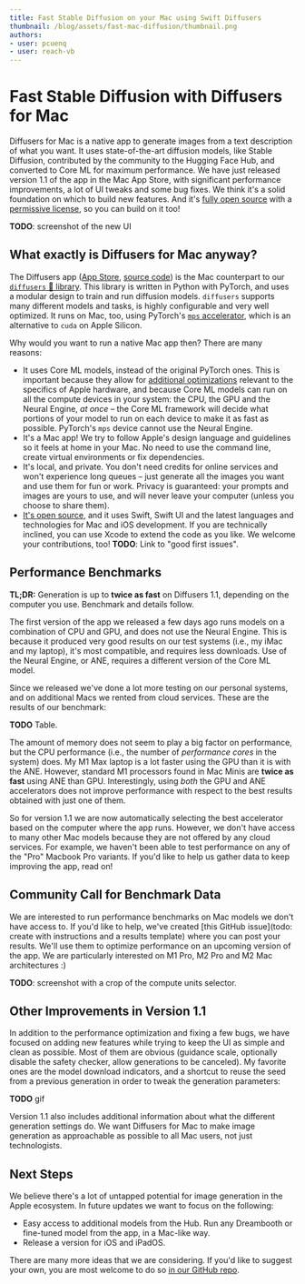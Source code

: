 ```yaml
---
title: Fast Stable Diffusion on your Mac using Swift Diffusers
thumbnail: /blog/assets/fast-mac-diffusion/thumbnail.png
authors:
- user: pcuenq
- user: reach-vb
---
```


# Fast Stable Diffusion with Diffusers for Mac

<!-- {blog_metadata} -->
<!-- {authors} -->

Diffusers for Mac is a native app to generate images from a text description of what you want. It uses state-of-the-art diffusion models, like Stable Diffusion, contributed by the community to the Hugging Face Hub, and converted to Core ML for maximum performance. We have just released version 1.1 of the app in the Mac App Store, with significant performance improvements, a lot of UI tweaks and some bug fixes. We think it's a solid foundation on which to build new features. And it's [fully open source](https://github.com/huggingface/swift-coreml-diffusers) with a [permissive license](https://github.com/huggingface/swift-coreml-diffusers/blob/main/LICENSE), so you can build on it too!

**TODO**: screenshot of the new UI

## What exactly is Diffusers for Mac anyway?

The Diffusers app ([App Store](https://apps.apple.com/app/diffusers/id1666309574), [source code](https://github.com/huggingface/swift-coreml-diffusers)) is the Mac counterpart to our [`diffusers` 🧨 library](https://github.com/huggingface/diffusers). This library is written in Python with PyTorch, and uses a modular design to train and run diffusion models. `diffusers` supports many different models and tasks, is highly configurable and very well optimized. It runs on Mac, too, using PyTorch's [`mps` accelerator](https://huggingface.co/docs/diffusers/optimization/mps), which is an alternative to `cuda` on Apple Silicon.

Why would you want to run a native Mac app then? There are many reasons:
- It uses Core ML models, instead of the original PyTorch ones. This is important because they allow for [additional optimizations](https://machinelearning.apple.com/research/stable-diffusion-coreml-apple-silicon) relevant to the specifics of Apple hardware, and because Core ML models can run on all the compute devices in your system: the CPU, the GPU and the Neural Engine, _at once_ – the Core ML framework will decide what portions of your model to run on each device to make it as fast as possible. PyTorch's `mps` device cannot use the Neural Engine.
- It's a Mac app! We try to follow Apple's design language and guidelines so it feels at home in your Mac. No need to use the command line, create virtual environments or fix dependencies.
- It's local, and private. You don't need credits for online services and won't experience long queues – just generate all the images you want and use them for fun or work. Privacy is guaranteed: your prompts and images are yours to use, and will never leave your computer (unless you choose to share them).
- [It's open source](https://github.com/huggingface/swift-coreml-diffusers), and it uses Swift, Swift UI and the latest languages and technologies for Mac and iOS development. If you are technically inclined, you can use Xcode to extend the code as you like. We welcome your contributions, too! **TODO**: Link to "good first issues".

## Performance Benchmarks

**TL;DR:** Generation is up to **twice as fast** on Diffusers 1.1, depending on the computer you use. Benchmark and details follow.

The first version of the app we released a few days ago runs models on a combination of CPU and GPU, and does not use the Neural Engine. This is because it produced very good results on our test systems (i.e., my iMac and my laptop), it's most compatible, and requires less downloads. Use of the Neural Engine, or ANE, requires a different version of the Core ML model.

Since we released we've done a lot more testing on our personal systems, and on additional Macs we rented from cloud services. These are the results of our benchmark:

**TODO** Table.

The amount of memory does not seem to play a big factor on performance, but the CPU performance (i.e., the number of _performance cores_ in the system) does. My M1 Max laptop is a lot faster using the GPU than it is with the ANE. However, standard M1 processors found in Mac Minis are **twice as fast** using ANE than GPU. Interestingly, using _both_ the GPU and ANE accelerators does not improve performance with respect to the best results obtained with just one of them.

So for version 1.1 we are now automatically selecting the best accelerator based on the computer where the app runs. However, we don't have access to many other Mac models because they are not offered by any cloud services. For example, we haven't been able to test performance on any of the "Pro" Macbook Pro variants. If you'd like to help us gather data to keep improving the app, read on!

## Community Call for Benchmark Data

We are interested to run performance benchmarks on Mac models we don't have access to. If you'd like to help, we've created [this GitHub issue](todo: create with instructions and a results template) where you can post your results. We'll use them to optimize performance on an upcoming version of the app. We are particularly interested on M1 Pro, M2 Pro and M2 Mac architectures :)

**TODO**: screenshot with a crop of the compute units selector.

## Other Improvements in Version 1.1

In addition to the performance optimization and fixing a few bugs, we have focused on adding new features while trying to keep the UI as simple and clean as possible. Most of them are obvious (guidance scale, optionally disable the safety checker, allow generations to be canceled). My favorite ones are the model download indicators, and a shortcut to reuse the seed from a previous generation in order to tweak the generation parameters:

**TODO** gif

Version 1.1 also includes additional information about what the different generation settings do. We want Diffusers for Mac to make image generation as approachable as possible to all Mac users, not just technologists.

## Next Steps

We believe there's a lot of untapped potential for image generation in the Apple ecosystem. In future updates we want to focus on the following:

- Easy access to additional models from the Hub. Run any Dreambooth or fine-tuned model from the app, in a Mac-like way.
- Release a version for iOS and iPadOS.

There are many more ideas that we are considering. If you'd like to suggest your own, you are most welcome to do so [in our GitHub repo](https://github.com/huggingface/swift-coreml-diffusers).

